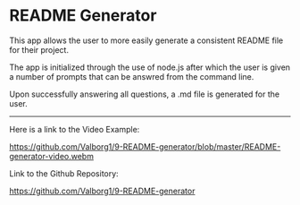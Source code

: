 # README Generator

This app allows the user to more easily generate a consistent README file for their project. 

The app is initialized through the use of node.js after which the user is given a number of prompts that can be answred from the command line.

Upon successfully answering all questions, a .md file is generated for the user.

---
Here is a link to the Video Example:

https://github.com/Valborg1/9-README-generator/blob/master/README-generator-video.webm

Link to the Github Repository:

https://github.com/Valborg1/9-README-generator

